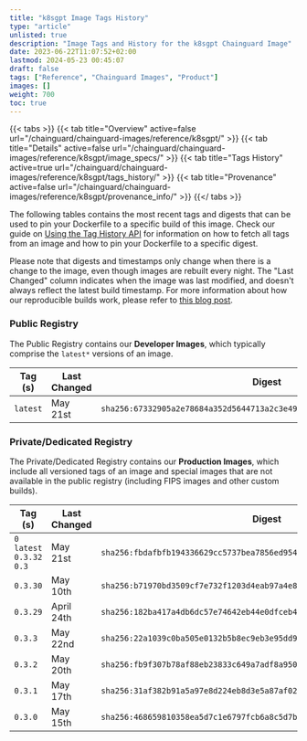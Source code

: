 ```yaml
---
title: "k8sgpt Image Tags History"
type: "article"
unlisted: true
description: "Image Tags and History for the k8sgpt Chainguard Image"
date: 2023-06-22T11:07:52+02:00
lastmod: 2024-05-23 00:45:07
draft: false
tags: ["Reference", "Chainguard Images", "Product"]
images: []
weight: 700
toc: true
---
```


{{< tabs >}}
{{< tab title="Overview" active=false url="/chainguard/chainguard-images/reference/k8sgpt/" >}}
{{< tab title="Details" active=false url="/chainguard/chainguard-images/reference/k8sgpt/image_specs/" >}}
{{< tab title="Tags History" active=true url="/chainguard/chainguard-images/reference/k8sgpt/tags_history/" >}}
{{< tab title="Provenance" active=false url="/chainguard/chainguard-images/reference/k8sgpt/provenance_info/" >}}
{{</ tabs >}}

The following tables contains the most recent tags and digests that can be used to pin your Dockerfile to a specific build of this image. Check our guide on [Using the Tag History API](/chainguard/chainguard-images/using-the-tag-history-api/) for information on how to fetch all tags from an image and how to pin your Dockerfile to a specific digest.

Please note that digests and timestamps only change when there is a change to the image, even though images are rebuilt every night. The "Last Changed" column indicates when the image was last modified, and doesn't always reflect the latest build timestamp. For more information about how our reproducible builds work, please refer to [this blog post](https://www.chainguard.dev/unchained/reproducing-chainguards-reproducible-image-builds).

### Public Registry
The Public Registry contains our **Developer Images**, which typically comprise the `latest*` versions of an image.

| Tag (s)   | Last Changed | Digest                                                                    |
|-----------|--------------|---------------------------------------------------------------------------|
|  `latest` | May 21st     | `sha256:67332905a2e78684a352d5644713a2c3e49e4cd0bfdc879788f6373d32d17c5e` |


### Private/Dedicated Registry
The Private/Dedicated Registry contains our **Production Images**, which include all versioned tags of an image and special images that are not available in the public registry (including FIPS images and other custom builds).

| Tag (s)                      | Last Changed | Digest                                                                    |
|------------------------------|--------------|---------------------------------------------------------------------------|
|  `0` `latest` `0.3.32` `0.3` | May 21st     | `sha256:fbdafbfb194336629cc5737bea7856ed954e713c2526c2bc28f0f77bf9df06a9` |
|  `0.3.30`                    | May 10th     | `sha256:b71970bd3509cf7e732f1203d4eab97a4e82efe4131027918f70a5f219a99378` |
|  `0.3.29`                    | April 24th   | `sha256:182ba417a4db6dc57e74642eb44e0dfceb478defa3c84c07841551583925e393` |
|  `0.3.3`                     | May 22nd     | `sha256:22a1039c0ba505e0132b5b8ec9eb3e95dd9a3e8ad4094d0f1f5b37ecf3d0d6ca` |
|  `0.3.2`                     | May 20th     | `sha256:fb9f307b78af88eb23833c649a7adf8a950182491d1f068293691bf594430bcf` |
|  `0.3.1`                     | May 17th     | `sha256:31af382b91a5a97e8d224eb8d3e5a87af02446c90faf7ea4f4eb16b9d1be8cda` |
|  `0.3.0`                     | May 15th     | `sha256:468659810358ea5d7c1e6797fcb6a8c5d7b0ebcb792b6bdc7d7258eaeb8ad78b` |

